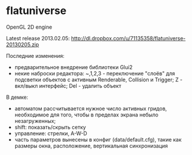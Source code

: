 flatuniverse
============

OpenGL 2D engine

Latest release 2013.02.05: http://dl.dropbox.com/u/71135358/flatuniverse-20130205.zip

Последние изменения:
- предварительное внедрение библиотеки Glui2
- некие наброски редактора: ~,1,2,3 - переключение "слоёв" для подсветки объектов с активным Renderable, Collision и Trigger; Z - вкл/выкл интерфейс; Del - удалить объект

В демке:
- автоматом рассчитывается нужное число активных гридов, необходимое для того, чтобы в пределах экрана небыло незагруженных;
- shift: показать/скрыть сетку
- управление: стрелки, A-W-D
- часть параметров вынесены в конфиг (data/default.cfg), такие как размеры окна, расположение, вертикальная синхронизация
